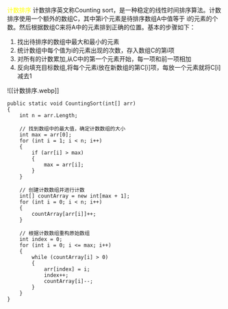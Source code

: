 
<span style="color:yellow; ">计数排序</span>
计数排序英文称Counting sort，是一种稳定的线性时间排序算法。计数排序使用一个额外的数组C，其中第i个元素是待排序数组A中值等于 i的元素的个数。然后根据数组C来将A中的元素排到正确的位置。基本的步骤如下：

1. 找出待排序的数组中最大和最小的元素
2. 统计数组中每个值为i的元素出现的次数，存入数组C的第i项
3. 对所有的计数累加,从C中的第一个元素开始，每一项和前一项相加
4. 反向填充目标数组,将每个元素i放在新数组的第C[i]项，每放一个元素就将C[i]减去1

![[计数排序.webp]]
```
public static void CountingSort(int[] arr)
{
    int n = arr.Length;

    // 找到数组中的最大值，确定计数数组的大小
    int max = arr[0];
    for (int i = 1; i < n; i++)
    {
        if (arr[i] > max)
        {
            max = arr[i];
        }
    }

    // 创建计数数组并进行计数
    int[] countArray = new int[max + 1];
    for (int i = 0; i < n; i++)
    {
        countArray[arr[i]]++;
    }

    // 根据计数数组重构原始数组
    int index = 0;
    for (int i = 0; i <= max; i++)
    {
        while (countArray[i] > 0)
        {
            arr[index] = i;
            index++;
            countArray[i]--;
        }
    }
}
```

